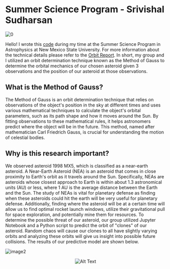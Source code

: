 # Summer Science Program - Srivishal Sudharsan



![0](https://github.com/Sridotcom/Method_of_Gauss/assets/66920443/0791a971-4538-49bb-ab6d-7e1dbc043c73)

Hello! I wrote this [code](https://github.com/Sridotcom/Summer-Science-Program-Research/blob/f172be3e3ce634de08416c2f20c158931e04efa8/method_of_gauss.py) during my time at the Summer Science Program in Astrophysics at New Mexico State University. For more information about the technical details please refer to the [Orbit Report](https://github.com/Sridotcom/Method_of_Gauss/blob/7fb87df81e02f0775e7f534a1a8cdf380b190f9e/Copy%20of%20SSP%20Orbit%20Report%20(2).pdf). In short, my group and I utilized an orbit determination technique known as the Method of Gauss to determine the orbital mechanics of our chosen asteroid given 3 observations and the position of our asteroid at those observations. 

## What is the Method of Gauss?
The Method of Gauss is an orbit determination technique that relies on  observations of the object's position in the sky at different times and uses various mathematical techniques to calculate the object's orbital parameters, such as its path shape and how it moves around the Sun. By fitting observations to these mathematical rules, it helps astronomers predict where the object will be in the future. This method, named after mathematician Carl Friedrich Gauss, is crucial for understanding the motion of celestial bodies.


## Why is this research important?
We observed asteroid 1998 MX5, which is classified as a near-earth asteroid. A Near-Earth Asteroid (NEA) is an asteroid that comes in close proximity to Earth's orbit as it travels around the Sun. Specifically, NEAs are asteroids whose closest approach to Earth is within about 1.3 astronomical units (AU) or less, where 1 AU is the average distance between the Earth and the Sun. The study of NEAs is vital for planetary defense as finding when these asteroids could hit the earth will be very useful for planetary defense. Additionally, finding where the asteroid will be at a certain time will allow us to find optimal rocket launch windows, utilize their gravitational pull for space exploration, and potentially mine them for resources. To determine the possible threat of our asteroid, our group utilized Jupyter Notebook and a Python script to predict the orbit of  "clones" of our asteroid. Random chaos will cause our clones to all have slightly varying orbits and analyzing these orbits will give us insight into possible future collisions. The results of our predictive model are shown below. 

![image2](https://github.com/Sridotcom/Summer-Science-Program-Research/assets/66920443/4c993d11-8e0c-49fa-a66a-e6a5337f9c20)

<div align="center">
  <img src="https://github.com/Sridotcom/Summer-Science-Program-Research/assets/66920443/4c993d11-8e0c-49fa-a66a-e6a5337f9c20" alt="Alt Text" class="center">
</div>








